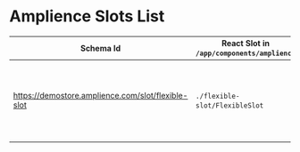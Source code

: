 # Amplience Slots List

| Schema Id                                          | React Slot in `/app/components/amplience` | Description                                                                                                    |
| -------------------------------------------------- | ----------------------------------------- | -------------------------------------------------------------------------------------------------------------- |
| https://demostore.amplience.com/slot/flexible-slot | `./flexible-slot/FlexibleSlot`            | ![Flexible Slot](./media/amplience-flexible-slot.png) A slot that can contain any type of Amplience components |
